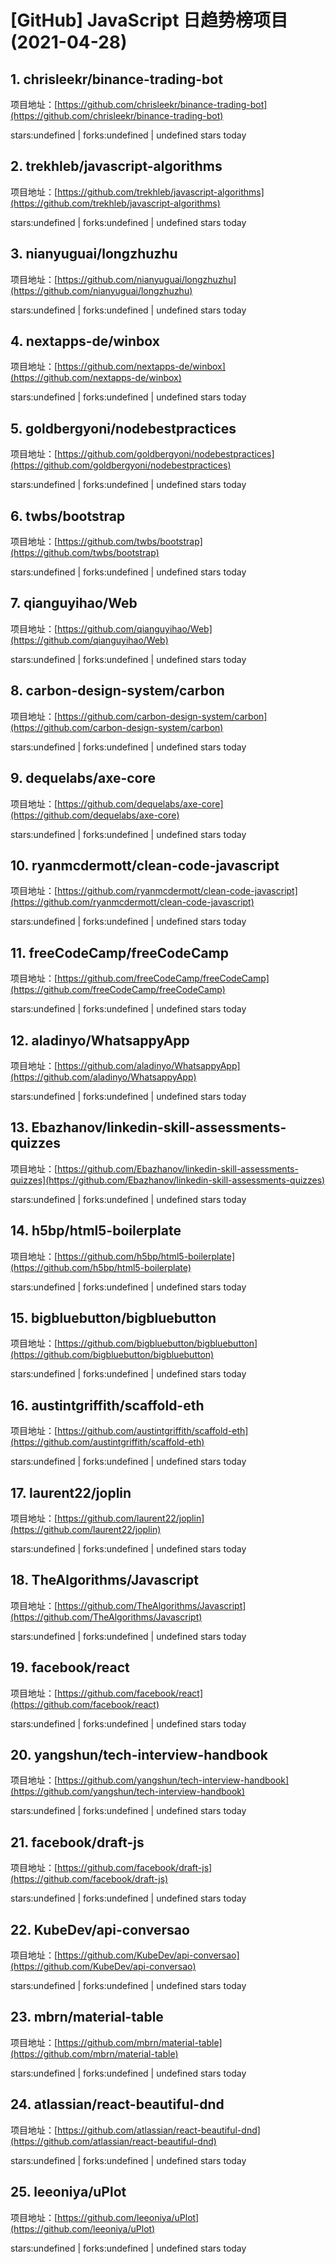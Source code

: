 # [GitHub] JavaScript 日趋势榜项目(2021-04-28)

## 1. chrisleekr/binance-trading-bot 

项目地址：[https://github.com/chrisleekr/binance-trading-bot](https://github.com/chrisleekr/binance-trading-bot)

stars:undefined | forks:undefined | undefined stars today 



## 2. trekhleb/javascript-algorithms 

项目地址：[https://github.com/trekhleb/javascript-algorithms](https://github.com/trekhleb/javascript-algorithms)

stars:undefined | forks:undefined | undefined stars today 



## 3. nianyuguai/longzhuzhu 

项目地址：[https://github.com/nianyuguai/longzhuzhu](https://github.com/nianyuguai/longzhuzhu)

stars:undefined | forks:undefined | undefined stars today 



## 4. nextapps-de/winbox 

项目地址：[https://github.com/nextapps-de/winbox](https://github.com/nextapps-de/winbox)

stars:undefined | forks:undefined | undefined stars today 



## 5. goldbergyoni/nodebestpractices 

项目地址：[https://github.com/goldbergyoni/nodebestpractices](https://github.com/goldbergyoni/nodebestpractices)

stars:undefined | forks:undefined | undefined stars today 



## 6. twbs/bootstrap 

项目地址：[https://github.com/twbs/bootstrap](https://github.com/twbs/bootstrap)

stars:undefined | forks:undefined | undefined stars today 



## 7. qianguyihao/Web 

项目地址：[https://github.com/qianguyihao/Web](https://github.com/qianguyihao/Web)

stars:undefined | forks:undefined | undefined stars today 



## 8. carbon-design-system/carbon 

项目地址：[https://github.com/carbon-design-system/carbon](https://github.com/carbon-design-system/carbon)

stars:undefined | forks:undefined | undefined stars today 



## 9. dequelabs/axe-core 

项目地址：[https://github.com/dequelabs/axe-core](https://github.com/dequelabs/axe-core)

stars:undefined | forks:undefined | undefined stars today 



## 10. ryanmcdermott/clean-code-javascript 

项目地址：[https://github.com/ryanmcdermott/clean-code-javascript](https://github.com/ryanmcdermott/clean-code-javascript)

stars:undefined | forks:undefined | undefined stars today 



## 11. freeCodeCamp/freeCodeCamp 

项目地址：[https://github.com/freeCodeCamp/freeCodeCamp](https://github.com/freeCodeCamp/freeCodeCamp)

stars:undefined | forks:undefined | undefined stars today 



## 12. aladinyo/WhatsappyApp 

项目地址：[https://github.com/aladinyo/WhatsappyApp](https://github.com/aladinyo/WhatsappyApp)

stars:undefined | forks:undefined | undefined stars today 



## 13. Ebazhanov/linkedin-skill-assessments-quizzes 

项目地址：[https://github.com/Ebazhanov/linkedin-skill-assessments-quizzes](https://github.com/Ebazhanov/linkedin-skill-assessments-quizzes)

stars:undefined | forks:undefined | undefined stars today 



## 14. h5bp/html5-boilerplate 

项目地址：[https://github.com/h5bp/html5-boilerplate](https://github.com/h5bp/html5-boilerplate)

stars:undefined | forks:undefined | undefined stars today 



## 15. bigbluebutton/bigbluebutton 

项目地址：[https://github.com/bigbluebutton/bigbluebutton](https://github.com/bigbluebutton/bigbluebutton)

stars:undefined | forks:undefined | undefined stars today 



## 16. austintgriffith/scaffold-eth 

项目地址：[https://github.com/austintgriffith/scaffold-eth](https://github.com/austintgriffith/scaffold-eth)

stars:undefined | forks:undefined | undefined stars today 



## 17. laurent22/joplin 

项目地址：[https://github.com/laurent22/joplin](https://github.com/laurent22/joplin)

stars:undefined | forks:undefined | undefined stars today 



## 18. TheAlgorithms/Javascript 

项目地址：[https://github.com/TheAlgorithms/Javascript](https://github.com/TheAlgorithms/Javascript)

stars:undefined | forks:undefined | undefined stars today 



## 19. facebook/react 

项目地址：[https://github.com/facebook/react](https://github.com/facebook/react)

stars:undefined | forks:undefined | undefined stars today 



## 20. yangshun/tech-interview-handbook 

项目地址：[https://github.com/yangshun/tech-interview-handbook](https://github.com/yangshun/tech-interview-handbook)

stars:undefined | forks:undefined | undefined stars today 



## 21. facebook/draft-js 

项目地址：[https://github.com/facebook/draft-js](https://github.com/facebook/draft-js)

stars:undefined | forks:undefined | undefined stars today 



## 22. KubeDev/api-conversao 

项目地址：[https://github.com/KubeDev/api-conversao](https://github.com/KubeDev/api-conversao)

stars:undefined | forks:undefined | undefined stars today 



## 23. mbrn/material-table 

项目地址：[https://github.com/mbrn/material-table](https://github.com/mbrn/material-table)

stars:undefined | forks:undefined | undefined stars today 



## 24. atlassian/react-beautiful-dnd 

项目地址：[https://github.com/atlassian/react-beautiful-dnd](https://github.com/atlassian/react-beautiful-dnd)

stars:undefined | forks:undefined | undefined stars today 



## 25. leeoniya/uPlot 

项目地址：[https://github.com/leeoniya/uPlot](https://github.com/leeoniya/uPlot)

stars:undefined | forks:undefined | undefined stars today 



